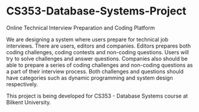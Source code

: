 # CS353-Database-Systems-Project
Online Technical Interview Preparation and Coding Platform

We are designing a system where users prepare for technical job interviews. There are users,
editors and companies. Editors prepares both coding challenges, coding contests and non-coding
questions. Users will try to solve challenges and answer questions. Companies also should be
able to prepare a series of coding challenges and non-coding questions as a part of their interview
process. Both challenges and questions should have categories such as dynamic programming
and system design respectively.

This project is being developed for CS353 - Database Systems course at Bilkent University.
